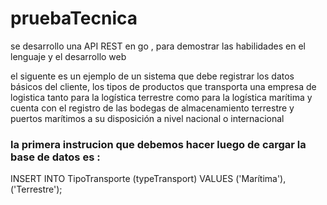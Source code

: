 # pruebaTecnica

se desarrollo una API REST en go , para demostrar las habilidades en el lenguaje y el desarrollo web 

el siguente es un ejemplo de un sistema que debe registrar los datos básicos del cliente, los tipos de productos que transporta una empresa de logistica tanto para la logística terrestre como para la logística marítima y cuenta con el registro de las bodegas de almacenamiento terrestre y puertos marítimos a su disposición a nivel nacional o internacional 


### la primera instrucion que debemos hacer luego de cargar la base de datos es :

INSERT INTO TipoTransporte (typeTransport) VALUES
  ('Marítima'),
  ('Terrestre');
  
  

